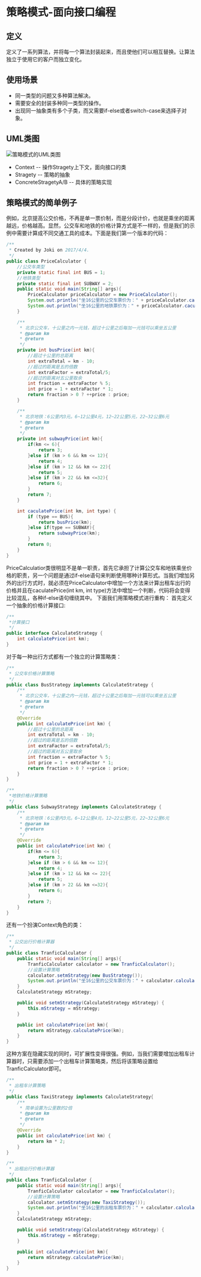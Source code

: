 # 策略模式-面向接口编程
## 定义
定义了一系列算法，并将每一个算法封装起来，而且使他们可以相互替换。让算法独立于使用它的客户而独立变化。
## 使用场景
* 同一类型的问题又多种算法解决。
* 需要安全的封装多种同一类型的操作。
* 出现同一抽象类有多个子类，而又需要if-else或者switch-case来选择子对象。
## UML类图
![策略模式的UML类图](http://img.blog.csdn.net/20170327221112596?watermark/2/text/aHR0cDovL2Jsb2cuY3Nkbi5uZXQvSm9raTIzMw==/font/5a6L5L2T/fontsize/400/fill/I0JBQkFCMA==/dissolve/70/gravity/SouthEast)

* Context -- 操作Stragety上下文，面向接口的类
* Stragety -- 策略的抽象
* ConcreteStragetyA/B -- 具体的策略实现
## 策略模式的简单例子
例如，北京提高公交价格，不再是单一票价制，而是分段计价，也就是乘坐的距离越远，价格越高。显然，公交车和地铁的价格计算方式是不一样的，但是我们的示例中需要计算成不同交通工具的成本。下面是我们第一个版本的代码：
```Java
/**
 * Created by Joki on 2017/4/4.
 */
public class PriceCalculator {
    //公交车类型
    private static final int BUS = 1;
    //地铁类型
    private static final int SUBWAY = 2;
    public static void main(String[] args){
        PriceCalculator priceCalculator = new PriceCalculator();
        System.out.println("坐16公里的公交车票价为：" + priceCalculator.caculatePrice(16,BUS));
        System.out.println("坐16公里的地铁票价为：" + priceCalculator.caculatePrice(16,SUBWAY));
    }

    /**
     * 北京公交车，十公里之内一元钱，超过十公里之后每加一元钱可以乘坐五公里
     * @param km
     * @return
     */
    private int busPrice(int km){
        //超过十公里的总距离
        int extraTotal = km - 10;
        //超过的距离是五的倍数
        int extraFactor = extraTotal/5;
        //超过的距离对五公里取余
        int fraction = extraFactor % 5;
        int price = 1 + extraFactor * 1;
        return fraction > 0 ? ++price : price;
    }

    /**
     * 北京地铁：6公里内3元。6~12公里4元，12~22公里5元，22~32公里6元
     * @param km
     * @return
     */
    private int subwayPrice(int km){
        if(km <= 6){
            return 3;
        }else if (km > 6 && km <= 12){
            return 4;
        }else if (km > 12 && km <= 22){
            return 5;
        }else if (km > 22 && km <=32){
            return 6;
        }
        return 7;
    }

    int caculatePrice(int km, int type) {
        if (type == BUS){
            return busPrice(km);
        }else if(type == SUBWAY){
            return subwayPrice(km);
        }
        return 0;
    }
}
```
PriceCalculatior类很明显不是单一职责，首先它承担了计算公交车和地铁乘坐价格的职责，另一个问题是通过if-else语句来判断使用哪种计算形式。当我们增加另外的出行方式时，就必须在PriceCalculator中增加一个方法来计算出租车出行的价格并且在caculatePrice(int km, int type)方法中增加一个判断，代码将会变得比较混乱，各种if-else语句缠绕其中。
下面我们用策略模式进行重构：
首先定义一个抽象的价格计算接口:
```Java
/**
 *计算接口
 */
public interface CalculateStrategy {
    int calculatePrice(int km);
}
```
对于每一种出行方式都有一个独立的计算策略类：
```JAVA
/**
 * 公交车价格计算策略
 */
public class BusStrategy implements CalculateStrategy {
    /**
     * 北京公交车，十公里之内一元钱，超过十公里之后每加一元钱可以乘坐五公里
     * @param km
     * @return
     */
    @Override
    public int calculatePrice(int km) {
        //超过十公里的总距离
        int extraTotal = km - 10;
        //超过的距离是五的倍数
        int extraFactor = extraTotal/5;
        //超过的距离对五公里取余
        int fraction = extraFactor % 5;
        int price = 1 + extraFactor * 1;
        return fraction > 0 ? ++price : price;
    }
}

/**
 *地铁价格计算策略
 */
public class SubwayStrategy implements CalculateStrategy {
    /**
     * 北京地铁：6公里内3元。6~12公里4元，12~22公里5元，22~32公里6元
     * @param km
     * @return
     */
    @Override
    public int calculatePrice(int km) {
        if(km <= 6){
            return 3;
        }else if (km > 6 && km <= 12){
            return 4;
        }else if (km > 12 && km <= 22){
            return 5;
        }else if (km > 22 && km <=32){
            return 6;
        }
        return 7;
    }
}

```
还有一个扮演Context角色的类：
```JAVA
/**
 * 公交出行价格计算器
 */
public class TranficCalculator {
    public static void main(String[] args){
        TranficCalculator calculator = new TranficCalculator();
        //设置计算策略
        calculator.setmStrategy(new BusStrategy());
        System.out.println("坐16公里的公交车票价为：" + calculator.calculatePrice(16));
    }
    CalculateStrategy mStrategy;

    public void setmStrategy(CalculateStrategy mStrategy) {
        this.mStrategy = mStrategy;
    }

    public int calculatePrice(int km){
        return mStrategy.calculatePrice(km);
    }
}
```
这种方案在隐藏实现的同时，可扩展性变得很强。例如，当我们需要增加出租车计算器时，只需要添加一个出租车计算策略类，然后将该策略设置给TranficCalculator即可。
```Java
/**
 * 出租车计算策略
 */
public class TaxiStrategy implements CalculateStrategy{
    /**
     * 简单设置为公里数的2倍
     * @param km
     * @return
     */
    @Override
    public int calculatePrice(int km) {
        return km * 2;
    }
}

/**
 * 出租出行价格计算器
 */
public class TranficCalculator {
    public static void main(String[] args){
        TranficCalculator calculator = new TranficCalculator();
        //设置计算策略
        calculator.setmStrategy(new TaxiStrategy());
        System.out.println("坐16公里的出租车票价为：" + calculator.calculatePrice(16));
    }
    CalculateStrategy mStrategy;

    public void setmStrategy(CalculateStrategy mStrategy) {
        this.mStrategy = mStrategy;
    }

    public int calculatePrice(int km){
        return mStrategy.calculatePrice(km);
    }
}
```
